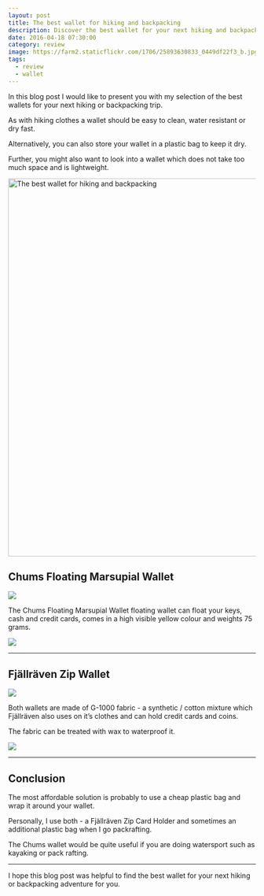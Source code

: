 ```yaml
---
layout: post
title: The best wallet for hiking and backpacking
description: Discover the best wallet for your next hiking and backpacking trip
date: 2016-04-18 07:30:00
category: review
image: https://farm2.staticflickr.com/1706/25893630833_0449df22f3_b.jpg
tags:
  - review
  - wallet
---
```


In this blog post I would like to present you with my selection of the best wallets for your next hiking or backpacking trip.

As with hiking clothes a wallet should be easy to clean, water resistant or dry fast.

Alternatively, you can also store your wallet in a plastic bag to keep it dry.

Further, you might also want to look into a wallet which does not take too much space and is lightweight.

<img src="https://farm2.staticflickr.com/1706/25893630833_0449df22f3_b.jpg" width="1024" height="768" alt="The best wallet for hiking and backpacking" >
<br>
<!--more-->

## Chums Floating Marsupial Wallet

<a rel="nofollow"  target="_blank"  href="https://www.amazon.com/gp/product/B06XD6DN9P/ref=as_li_tl?ie=UTF8&camp=1789&creative=9325&creativeASIN=B06XD6DN9P&linkCode=as2&tag=hikeve-20&linkId=ba1d583dcd713c7c45100f3e203cb793"><img border="0" src="//ws-na.amazon-adsystem.com/widgets/q?_encoding=UTF8&MarketPlace=US&ASIN=B06XD6DN9P&ServiceVersion=20070822&ID=AsinImage&WS=1&Format=_SL250_&tag=hikeve-20" ></a><img src="//ir-na.amazon-adsystem.com/e/ir?t=hikeve-20&l=am2&o=1&a=B06XD6DN9P" width="1" height="1" border="0" alt="" style="border:none !important; margin:0px !important;" />

The Chums Floating Marsupial Wallet floating wallet can float your keys, cash and credit cards, comes in a high visible yellow colour and weights 75 grams.

<a rel="nofollow" href="http://amzn.to/2rLiidp" ><img src="http://www.hikeventures.com/buy.gif"></a>

<hr>

## Fjällräven Zip Wallet

<a rel="nofollow"  target="_blank"  href="https://www.amazon.com/gp/product/B00I0HYV32/ref=as_li_tl?ie=UTF8&camp=1789&creative=9325&creativeASIN=B00I0HYV32&linkCode=as2&tag=hikeve-20&linkId=09d68924674b068d590430a7fdfdc4da"><img border="0" src="//ws-na.amazon-adsystem.com/widgets/q?_encoding=UTF8&MarketPlace=US&ASIN=B00I0HYV32&ServiceVersion=20070822&ID=AsinImage&WS=1&Format=_SL250_&tag=hikeve-20" ></a><img src="//ir-na.amazon-adsystem.com/e/ir?t=hikeve-20&l=am2&o=1&a=B00I0HYV32" width="1" height="1" border="0" alt="" style="border:none !important; margin:0px !important;" />

Both wallets are made of G-1000 fabric - a synthetic / cotton mixture which Fjällräven also uses on it’s clothes and can hold credit cards and coins.

The fabric can be treated with wax to waterproof it.

<a rel="nofollow" href="http://amzn.to/2rLgmBH" ><img src="http://www.hikeventures.com/buy.gif"></a>

<hr>

## Conclusion

The most affordable solution is probably to use a cheap plastic bag and wrap it around your wallet.

Personally, I use both - a Fjällräven Zip Card Holder and sometimes an additional plastic bag when I go packrafting.

The Chums wallet would be quite useful if you are doing watersport such as kayaking or pack rafting.

---

I hope this blog post was helpful to find the best wallet for your next hiking or backpacking adventure for you.

